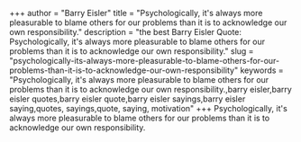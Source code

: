 +++
author = "Barry Eisler"
title = "Psychologically, it's always more pleasurable to blame others for our problems than it is to acknowledge our own responsibility."
description = "the best Barry Eisler Quote: Psychologically, it's always more pleasurable to blame others for our problems than it is to acknowledge our own responsibility."
slug = "psychologically-its-always-more-pleasurable-to-blame-others-for-our-problems-than-it-is-to-acknowledge-our-own-responsibility"
keywords = "Psychologically, it's always more pleasurable to blame others for our problems than it is to acknowledge our own responsibility.,barry eisler,barry eisler quotes,barry eisler quote,barry eisler sayings,barry eisler saying,quotes, sayings,quote, saying, motivation"
+++
Psychologically, it's always more pleasurable to blame others for our problems than it is to acknowledge our own responsibility.
